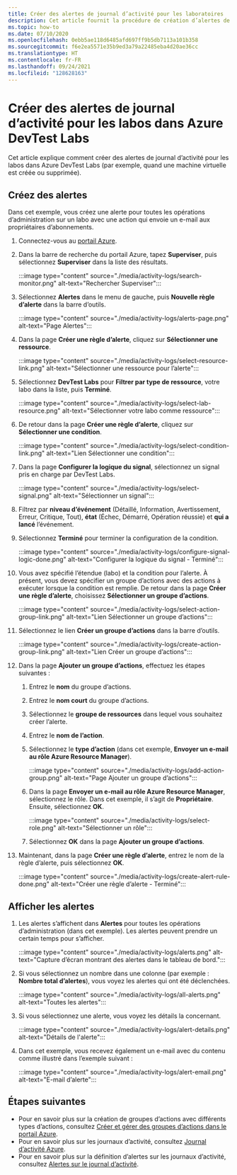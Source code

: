 ```yaml
---
title: Créer des alertes de journal d’activité pour les laboratoires
description: Cet article fournit la procédure de création d’alertes de journal d’activité pour un labo dans Azure DevTest Labs.
ms.topic: how-to
ms.date: 07/10/2020
ms.openlocfilehash: 0ebb5ae118d6485afd697ff9b5db7113a101b358
ms.sourcegitcommit: f6e2ea5571e35b9ed3a79a22485eba4d20ae36cc
ms.translationtype: HT
ms.contentlocale: fr-FR
ms.lasthandoff: 09/24/2021
ms.locfileid: "128628163"
---
```

# <a name="create-activity-log-alerts-for-labs-in-azure-devtest-labs"></a>Créer des alertes de journal d’activité pour les labos dans Azure DevTest Labs
Cet article explique comment créer des alertes de journal d’activité pour les labos dans Azure DevTest Labs (par exemple, quand une machine virtuelle est créée ou supprimée).

## <a name="create-alerts"></a>Créez des alertes
Dans cet exemple, vous créez une alerte pour toutes les opérations d’administration sur un labo avec une action qui envoie un e-mail aux propriétaires d’abonnements. 

1. Connectez-vous au [portail Azure](https://portal.azure.com).
1. Dans la barre de recherche du portail Azure, tapez **Superviser**, puis sélectionnez **Superviser** dans la liste des résultats. 

    :::image type="content" source="./media/activity-logs/search-monitor.png" alt-text="Rechercher Superviser":::        
1. Sélectionnez **Alertes** dans le menu de gauche, puis **Nouvelle règle d’alerte** dans la barre d’outils. 

    :::image type="content" source="./media/activity-logs/alerts-page.png" alt-text="Page Alertes":::    
1. Dans la page **Créer une règle d’alerte**, cliquez sur **Sélectionner une ressource**. 

    :::image type="content" source="./media/activity-logs/select-resource-link.png" alt-text="Sélectionner une ressource pour l’alerte":::        
1. Sélectionnez **DevTest Labs** pour **Filtrer par type de ressource**, votre labo dans la liste, puis **Terminé**.

    :::image type="content" source="./media/activity-logs/select-lab-resource.png" alt-text="Sélectionner votre labo comme ressource":::
1. De retour dans la page **Créer une règle d’alerte**, cliquez sur **Sélectionner une condition**. 

    :::image type="content" source="./media/activity-logs/select-condition-link.png" alt-text="Lien Sélectionner une condition":::    
1. Dans la page **Configurer la logique du signal**, sélectionnez un signal pris en charge par DevTest Labs. 

    :::image type="content" source="./media/activity-logs/select-signal.png" alt-text="Sélectionner un signal":::
1. Filtrez par **niveau d’événement** (Détaillé, Information, Avertissement, Erreur, Critique, Tout), **état** (Échec, Démarré, Opération réussie) et **qui a lancé** l’événement. 
1. Sélectionnez **Terminé** pour terminer la configuration de la condition. 

    :::image type="content" source="./media/activity-logs/configure-signal-logic-done.png" alt-text="Configurer la logique du signal - Terminé":::
1. Vous avez spécifié l’étendue (labo) et la condition pour l’alerte. À présent, vous devez spécifier un groupe d’actions avec des actions à exécuter lorsque la condition est remplie. De retour dans la page **Créer une règle d’alerte**, choisissez **Sélectionner un groupe d’actions**. 

    :::image type="content" source="./media/activity-logs/select-action-group-link.png" alt-text="Lien Sélectionner un groupe d’actions":::
1. Sélectionnez le lien **Créer un groupe d’actions** dans la barre d’outils. 

    :::image type="content" source="./media/activity-logs/create-action-group-link.png" alt-text="Lien Créer un groupe d’actions":::
1. Dans la page **Ajouter un groupe d’actions**, effectuez les étapes suivantes :
    1. Entrez le **nom** du groupe d’actions.
    1. Entrez le **nom court** du groupe d’actions. 
    1. Sélectionnez le **groupe de ressources** dans lequel vous souhaitez créer l’alerte. 
    1. Entrez le **nom de l’action**. 
    1. Sélectionnez le **type d’action** (dans cet exemple, **Envoyer un e-mail au rôle Azure Resource Manager**). 

        :::image type="content" source="./media/activity-logs/add-action-group.png" alt-text="Page Ajouter un groupe d’actions":::
    1. Dans la page **Envoyer un e-mail au rôle Azure Resource Manager**, sélectionnez le rôle. Dans cet exemple, il s’agit de **Propriétaire**. Ensuite, sélectionnez **OK**. 

        :::image type="content" source="./media/activity-logs/select-role.png" alt-text="Sélectionner un rôle":::            
    1. Sélectionnez **OK** dans la page **Ajouter un groupe d’actions**. 
1. Maintenant, dans la page **Créer une règle d’alerte**, entrez le nom de la règle d’alerte, puis sélectionnez **OK**. 

    :::image type="content" source="./media/activity-logs/create-alert-rule-done.png" alt-text="Créer une règle d’alerte - Terminé":::

## <a name="view-alerts"></a>Afficher les alertes 
1. Les alertes s’affichent dans **Alertes** pour toutes les opérations d’administration (dans cet exemple). Les alertes peuvent prendre un certain temps pour s’afficher. 

    :::image type="content" source="./media/activity-logs/alerts.png" alt-text="Capture d’écran montrant des alertes dans le tableau de bord.":::
1. Si vous sélectionnez un nombre dans une colonne (par exemple : **Nombre total d’alertes**), vous voyez les alertes qui ont été déclenchées. 

    :::image type="content" source="./media/activity-logs/all-alerts.png" alt-text="Toutes les alertes":::
1. Si vous sélectionnez une alerte, vous voyez les détails la concernant. 

    :::image type="content" source="./media/activity-logs/alert-details.png" alt-text="Détails de l'alerte":::
1. Dans cet exemple, vous recevez également un e-mail avec du contenu comme illustré dans l’exemple suivant : 

    :::image type="content" source="./media/activity-logs/alert-email.png" alt-text="E-mail d’alerte":::

## <a name="next-steps"></a>Étapes suivantes
- Pour en savoir plus sur la création de groupes d’actions avec différents types d’actions, consultez [Créer et gérer des groupes d’actions dans le portail Azure](../azure-monitor/alerts/action-groups.md).
- Pour en savoir plus sur les journaux d’activité, consultez [Journal d’activité Azure](../azure-monitor/essentials/activity-log.md).
- Pour en savoir plus sur la définition d’alertes sur les journaux d’activité, consultez [Alertes sur le journal d’activité](../azure-monitor/alerts/activity-log-alerts.md).
